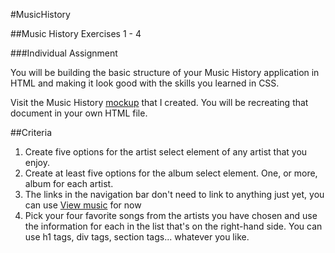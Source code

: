 #MusicHistory

##Music History Exercises 1 - 4

###Individual Assignment

You will be building the basic structure of your Music History application in HTML and making it look good with the skills you learned in CSS.

Visit the Music History [mockup](https://moqups.com/chortlehoort/1E8LJX7r/) that I created. You will be recreating that document in your own HTML file.

##Criteria

1. Create five options for the artist select element of any artist that you enjoy.
2. Create at least five options for the album select element. One, or more, album for each artist.
3. The links in the navigation bar don't need to link to anything just yet, you can use <a href="#">View music</a> for now
4. Pick your four favorite songs from the artists you have chosen and use the information for each in the list that's on the right-hand side. You can use h1 tags, div tags, section tags... whatever you like.
